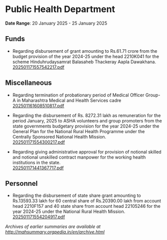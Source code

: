 # Public Health Department

**Date Range**: 20 January 2025 - 25 January 2025


## Funds
- Regarding disbursement of grant amounting to Rs.61.71 crore from the budget provision of the year 2024-25 under the head 2210K041 for the scheme Hinduhrudaysamrat Balasaheb Thackeray Aapla Dawakhana.\
  [202501171557542217.pdf](https://gr.maharashtra.gov.in/Site/Upload/Government%20Resolutions/English/202501171557542217.pdf)

## Miscellaneous
- Regarding termination of probationary period of Medical Officer Group-A in Maharashtra Medical and Health Services cadre\
  [202501161608510817.pdf](https://gr.maharashtra.gov.in/Site/Upload/Government%20Resolutions/English/202501161608510817.pdf)

- Regarding the disbursement of Rs. 8272.31 lakh as remuneration for the period January, 2025 to ASHA volunteers and group promoters from the state governments budgetary provision for the year 2024-25 under the General Plan for the National Rural Health Programme under the Centrally Sponsored National Health Mission.\
  [202501171554300217.pdf](https://gr.maharashtra.gov.in/Site/Upload/Government%20Resolutions/English/202501171554300217.pdf)

- Regarding giving administrative approval for provision of notional skilled and notional unskilled contract manpower for the working health institutions in the state.\
  [202501171441367717.pdf](https://gr.maharashtra.gov.in/Site/Upload/Government%20Resolutions/English/202501171441367717.pdf)

## Personnel
- Regarding the disbursement of state share grant amounting to Rs.13593.33 lakh for 60 central share of Rs.20390.00 lakh from account head 2210F157 and 40 state share from account head 22105246 for the year 2024-25 under the National Rural Health Mission.\
  [202501171554204917.pdf](https://gr.maharashtra.gov.in/Site/Upload/Government%20Resolutions/English/202501171554204917.pdf)


*Archives of earlier summaries are available at http://mahsummary.orgpedia.in/en/archive.html*